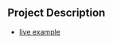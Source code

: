 ## Project Description

* [live example](https://learning-zone.github.io/website-templates/stylish-portfolio)
